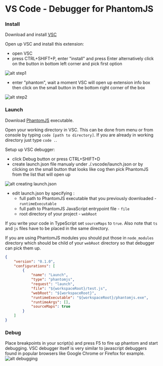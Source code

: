 # VS Code - Debugger for PhantomJS

### Install
Download and install [VSC](https://code.visualstudio.com/)

Open up VSC and install this extension:
 - open VSC
 - press CTRL+SHIFT+P, enter "install" and press Enter alternatively click on the button in bottom left corner and pick first option

![alt step1](https://cloud.githubusercontent.com/assets/2411422/15265838/37150d2e-195e-11e6-8aa7-9de81418486d.png)
 - enter "phantom", wait a moment VSC will open up extension info box then click on the small button in the bottom right corner of the box

![alt step2](https://cloud.githubusercontent.com/assets/2411422/15265841/3a547e70-195e-11e6-8648-28e2c2709ecc.png)

### Launch
Download [PhantomJS](http://phantomjs.org/download.html) executable.

Open your working directory in VSC. This can be done from menu or from console by typing `code [path to directory]`. If you are already in working directory just type `code .`.

Setup up VSC debugger:
 - click Debug button or press CTRL+SHIFT+D
 - create launch.json file manualy under ./.vscode/launch.json or by clicking on the small button that looks like cog then pick PhantomJS from the list that will open up
 
![alt creating launch.json](https://cloud.githubusercontent.com/assets/2411422/15265900/df27964c-1960-11e6-9327-b4f30b9c4545.png) 
 - edit launch.json by specifying :
   - full path to PhantomJS executable that you previously downloaded - `runtimeExecutable`
   - full path to PhantomJS JavaScript entrypoint file - `file`
   - root directory of your project - `webRoot`

If you write your code in TypeScript set `sourceMaps` to `true`. Also note that `ts` and `js` files have to be placed in the same directory.

If you are using PhantomJS modules you should put those in `node_modules` directory which should be child of your `webRoot` directory so that debugger can pick them up.
```json
{
    "version": "0.1.0",
	"configurations": [
		{
			"name": "Launch",
			"type": "phantomjs",
			"request": "launch",
			"file": "${workspaceRoot}/test.js",
            "webRoot": "${workspaceRoot}",
			"runtimeExecutable": "${workspaceRoot}/phantomjs.exe",
			"runtimeArgs": [],
			"sourceMaps": true
		}
	]
}
```

### Debug
Place breakpoints in your script(s) and press F5 to fire up phantom and start debugging.
VSC debugger itself is very similar to javascript debuggers found in popular browsers like Google Chrome or Firefox for example.
![alt debugging](https://cloud.githubusercontent.com/assets/2411422/15265986/975537c2-1963-11e6-8ece-97910cded4da.png)
